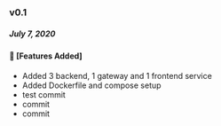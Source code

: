 ### v0.1
##### July 7, 2020

#### :tada: [Features Added]

- Added 3 backend, 1 gateway and 1 frontend service
- Added Dockerfile and compose setup
- test commit
- commit
- commit
